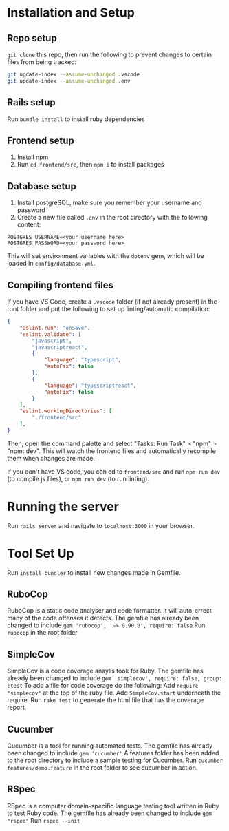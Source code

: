 # Installation and Setup

## Repo setup
`git clone` this repo, then run the following to prevent changes to certain files from being tracked:
```bash
git update-index --assume-unchanged .vscode
git update-index --assume-unchanged .env
```

## Rails setup
Run `bundle install` to install ruby dependencies

## Frontend setup
1. Install npm
2. Run `cd frontend/src`, then `npm i` to install packages

## Database setup
1. Install postgreSQL, make sure you remember your username and password
2. Create a new file called `.env` in the root directory with the following content:
```
POSTGRES_USERNAME=<your username here>
POSTGRES_PASSWORD=<your password here>
```
This will set environment variables with the `dotenv` gem, which will be loaded in `config/database.yml`.

## Compiling frontend files
If you have VS Code, create a `.vscode` folder (if not already present) in the root folder and put the following to set up linting/automatic compilation:
```json
{
    "eslint.run": "onSave",
    "eslint.validate": [
        "javascript",
        "javascriptreact",
        {
            "language": "typescript",
            "autoFix": false
        },
        {
            "language": "typescriptreact",
            "autoFix": false
        }
    ],
    "eslint.workingDirectories": [
        "./frontend/src"
    ],
}
```
Then, open the command palette and select "Tasks: Run Task" > "npm" > "npm: dev". This will watch the frontend files and automatically recompile them when changes are made.

If you don't have VS code, you can cd to `frontend/src` and run `npm run dev` (to compile js files), or `npm run dev` (to run linting).

# Running the server
Run `rails server` and navigate to `localhost:3000` in your browser.


# Tool Set Up
Run `install bundler` to install new changes made in Gemfile.

## RuboCop
RuboCop is a static code analyser and code formatter. It will auto-crrect many of the code offenses it detects.
The gemfile has already been changed to include  `gem 'rubocop', '~> 0.90.0', require: false`
Run `rubocop` in the root folder

## SimpleCov
SimpleCov is a code coverage anaylis took for Ruby.
The gemfile has already been changed to include `gem 'simplecov', require: false, group: :test`
To add a file for code coverage do the following:
Add `require "simplecov"` at the top of the ruby file.
Add `SimpleCov.start` underneath the require.
Run `rake test` to generate the html file that has the coverage report.

## Cucumber
Cucumber is a tool for running automated tests.
The gemfile has already been changed to include `gem 'cucumber'`
A features folder has been added to the root directory to include a sample testing for Cucumber.
Run `cucumber features/demo.feature` in the root folder to see cucumber in action.

## RSpec
RSpec is a computer domain-specific language testing tool written in Ruby to test Ruby code.
The gemfile has already been changed to include `gem "rspec"`
Run `rspec --init`



